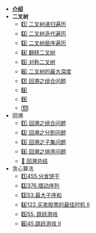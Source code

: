 - [**介绍**](Leetcode/)
- **二叉树**
  - [1️⃣ 二叉树递归遍历](Leetcode/二叉树的递归遍历.md)
  - [2️⃣ 二叉树迭代遍历](Leetcode/二叉树迭代遍历.md)
  - [3️⃣ 二叉树层序遍历](Leetcode/二叉树层序遍历.md)
  - [4️⃣ 翻转二叉树](Leetcode/翻转二叉树.md)
  - [5️⃣ 对称二叉树](Leetcode/对称二叉树.md)
  - [6️⃣ 二叉树的最大深度](Leetcode/二叉树的最大深度.md)
  - [7️⃣ 回溯之组合问题](Leetcode/回溯之组合问题.md)
  - 8️⃣
  - 9️⃣
  - 🔟
- 回溯
  - [1️⃣ 回溯之组合问题](Leetcode/回溯之组合问题.md)
  - [2️⃣ 回溯之分割问题](Leetcode/回溯之分割问题.md)
  - [3️⃣ 回溯之子集问题](Leetcode/回溯之子集问题.md)
  - [4️⃣ 回溯之排序问题](Leetcode/回溯之排序问题.md)
  - [💯 回溯总结](Leetcode/回溯总结.md)
- 贪心算法
  - [1️⃣455.分发饼干](Leetcode/455.分发饼干.md)
  - [2️⃣376.摆动序列](Leetcode/376.摆动序列.md)
  - [3️⃣53.最大子序和](Leetcode/53.最大子序和.md)
  - [4️⃣122.买卖股票的最佳时机 II](Leetcode/122.买卖股票的最佳时机II.md)
  - [5️⃣55. 跳跃游戏](Leetcode/55.跳跃游戏.md)
  - [6️⃣45.跳跃游戏 II](Leetcode/45.跳跃游戏II.md)
